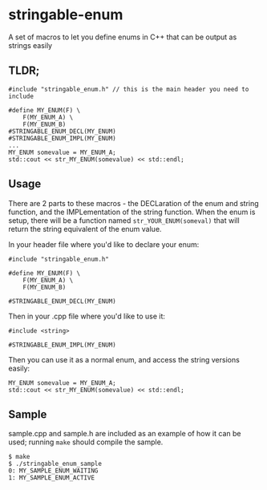stringable-enum
===============

A set of macros to let you define enums in C++ that can be output as strings easily

TLDR;
-----

```
#include "stringable_enum.h" // this is the main header you need to include

#define MY_ENUM(F) \
    F(MY_ENUM_A) \
    F(MY_ENUM_B)
#STRINGABLE_ENUM_DECL(MY_ENUM)
#STRINGABLE_ENUM_IMPL(MY_ENUM)
...
MY_ENUM somevalue = MY_ENUM_A;
std::cout << str_MY_ENUM(somevalue) << std::endl;
```

Usage
-----

There are 2 parts to these macros - the DECLaration of the enum and string function, and the IMPLementation of the string function. When the enum is setup, there will be a function named `str_YOUR_ENUM(someval)` that will return the string equivalent of the enum value.

In your header file where you'd like to declare your enum:

```
#include "stringable_enum.h"

#define MY_ENUM(F) \
    F(MY_ENUM_A) \
    F(MY_ENUM_B)

#STRINGABLE_ENUM_DECL(MY_ENUM)
```

Then in your .cpp file where you'd like to use it:

```
#include <string>

#STRINGABLE_ENUM_IMPL(MY_ENUM)
```

Then you can use it as a normal enum, and access the string versions easily:

```
MY_ENUM somevalue = MY_ENUM_A;
std::cout << str_MY_ENUM(somevalue) << std::endl;
```

Sample
------

sample.cpp and sample.h are included as an example of how it can be used; running `make` should compile the sample.

```
$ make
$ ./stringable_enum_sample
0: MY_SAMPLE_ENUM_WAITING
1: MY_SAMPLE_ENUM_ACTIVE
```
